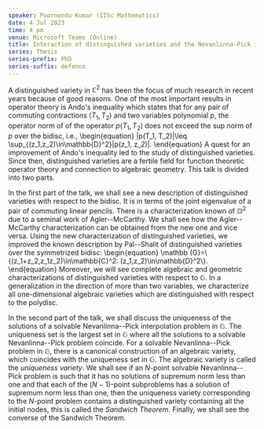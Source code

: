 ```yaml
---
speaker: Poornendu Kumar (IISc Mathematics)
date: 4 Jul 2023
time: 4 pm
venue: Microsoft Teams (Online)
title: Interaction of distinguished varieties and the Nevanlinna-Pick interpolation problem in some domains
series: Thesis
series-prefix: PhD
series-suffix: defence
---
```


A distinguished variety in $\mathbb C^2$ has been the focus of much
research in recent years because of good reasons. One of the most
important results in operator theory is Ando's inequality which states
that for any pair of commuting contractions $(T_1, T_2)$ and two
variables polynomial $p$, the operator norm of of the operator $p(T_1,
T_2)$ does not exceed the sup norm of $p$ over the bidisc, i.e.,
\begin{equation}
\|p(T_1, T_2)\|\leq \sup_{(z_1,z_2)\in\mathbb{D}^2}|p(z_1, z_2)|.
\end{equation}
A quest for an improvement of Ando's inequality led to the study of
distinguished varieties. Since then, distinguished varieties are a
fertile field for function theoretic operator theory and connection to
algebraic geometry. This talk is divided into two parts. 

In the first part of the talk, we shall see a new description of
distinguished varieties with respect to the bidisc. It is in terms of the
joint eigenvalue of a pair of commuting linear pencils. There is a
characterization known of $\mathbb{D}^2$ due to a seminal work of
Agler--McCarthy. We shall see how the Agler--McCarthy characterization
can be obtained from the new one and vice versa. Using the new
characterization of distinguished varieties, we improved the known
description by Pal--Shalit of distinguished varieties over the
symmetrized bidisc:
\begin{equation}
\mathbb {G}=\\{(z_1+z_2,z_1z_2)\in\mathbb{C}^2:
(z_1,z_2)\in\mathbb{D}^2\\}.
\end{equation}
Moreover, we will see complete algebraic and geometric characterizations
of distinguished varieties with respect to $\mathbb G$. In a
generalization in the direction of more than two variables, we
characterize all one-dimensional algebraic varieties which are
distinguished with respect to the polydisc.


In the second part of the talk, we shall discuss the uniqueness of the
solutions of a solvable Nevanlinna--Pick interpolation problem in $\mathbb
G$. The uniqueness set is the largest set in $\mathbb G$ where all the
solutions to a solvable Nevanlinna--Pick problem coincide.  For a solvable
Nevanlinna--Pick problem in $\mathbb G$, there is a canonical construction
of an algebraic variety, which coincides with the uniqueness set in
$\mathbb G$. The algebraic variety is called the _uniqueness
variety_. We shall see if an $N$-point solvable Nevanlinna--Pick problem
is such that it has no solutions of supremum norm less than one and that
each of the $(N-1)$-point subproblems has a solution of supremum norm
less than one, then the uniqueness variety corresponding to the $N$-point
problem contains a distinguished variety containing all the initial
nodes, this is called the _Sandwich Theorem_. Finally, we shall see
the converse of the Sandwich Theorem. 
